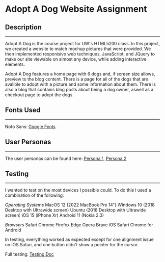 # Adopt A Dog Website Assignment

## Description
---
Adopt A Dog is the course project for UW's HTML5200 class. In this project, we created a website to match mochup pictures that were provided. We then implemented responisive web techniques, JavaScript, and JQuery to make our site viewable on almost any device, while adding interactive elements.

Adopt A Dog features a home page with 6 dogs and, if screen size allows, preview to the blog content. There is a page for all of the dogs that are avalible to adopt with a picture and some information about them. There is also a blog that contains blog posts about being a dog owner, aswell as a checkout page to adopt the dogs.

## Fonts Used
---
Noto Sans: [Google Fonts](https://fonts.google.com/noto/specimen/Noto+Sans)

## User Personas
---
The user personas can be found here: [Persona 1](https://raw.githubusercontent.com/MrRicearonie/html200-adopt-a-dog/assignment10/testing/persona1.jpg), [Persona 2](https://raw.githubusercontent.com/MrRicearonie/html200-adopt-a-dog/assignment10/testing/persona2.jpg)

## Testing
---
I wanted to test on the most devices I possible could. To do this I used a combination of the following:

*Operating Systems*
MacOS 12 (2022 MacBook Pro 14")
Windows 10 (2018 Desktop with Ultrawide screen)
Ubuntu (2018 Desktop with Ultrawide screen)
iOS 15 (iPhone Xr)
Android 11 (Nokia 2.3)

*Browsers*
Safari
Chrome
Firefox
Edge
Opera
Brave
iOS Safari
Chrome for Android

In testing, everything worked as expected except for one alignment issue on iOS Safari, and one button didn't show a pointer for the cursor.

Full testing: [Testing Doc](https://raw.githubusercontent.com/MrRicearonie/html200-adopt-a-dog/assignment10/testing/testing.txt)
